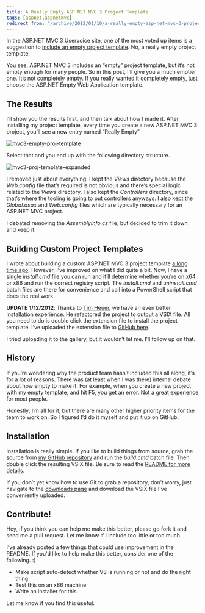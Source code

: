 ```yaml
---
title: A Really Empty ASP.NET MVC 3 Project Template
tags: [aspnet,aspnetmvc]
redirect_from: "/archive/2012/01/10/a-really-empty-asp-net-mvc-3-project-template.aspx/"
---
```


In the ASP.NET MVC 3 Uservoice site, one of the most voted up items is a
suggestion to [include an empty project
template](http://aspnet.uservoice.com/forums/41201-asp-net-mvc/suggestions/2386516-the-empty-asp-net-mvc-project-template-should-be-e "Include empty project template").
No, a really empty project template.

You see, ASP.NET MVC 3 includes an “empty” project template, but it’s
not empty enough for many people. So in this post, I’ll give you a much
emptier one. It’s not completely empty. If you really wanted it
completely empty, just choose the ASP.NET Empty Web Application
template.

The Results
-----------

I’ll show you the results first, and then talk about how I made it.
After installing my project template, every time you create a new
ASP.NET MVC 3 project, you’ll see a new entry named “Really Empty”

[![mvc3-empty-proj-template](https://haacked.com/assets/images/haacked_com/WindowsLiveWriter/A-Really-Empt.NET-MVC-3-Project-Template_E2FF/mvc3-empty-proj-template_thumb_4.png "mvc3-empty-proj-template")](https://haacked.com/assets/images/haacked_com/WindowsLiveWriter/A-Really-Empt.NET-MVC-3-Project-Template_E2FF/mvc3-empty-proj-template_10.png)

Select that and you end up with the following directory structure.

![mvc3-proj-template-expanded](https://haacked.com/assets/images/haacked_com/WindowsLiveWriter/A-Really-Empt.NET-MVC-3-Project-Template_E2FF/mvc3-proj-template-expanded_3.png "mvc3-proj-template-expanded")

I removed just about everything. I kept the *Views* directory because
the *Web.config* file that’s required is not obvious and there’s special
logic related to the *Views* directory. I also kept the *Controllers*
directory, since that’s where the tooling is going to put controllers
anyways. I also kept the *Global.asax* and *Web.config* files which are
typically necessary for an ASP.NET MVC project.

I debated removing the *AssemblyInfo.cs* file, but decided to trim it
down and keep it.

Building Custom Project Templates
---------------------------------

I wrote about building a custom ASP.NET MVC 3 project template [a long
time
ago](https://haacked.com/archive/2011/06/05/creating-a-custom-asp-net-mvc-project-template.aspx "Building a custom ASP.NET MVC 3 project template").
However, I’ve improved on what I did quite a bit. Now, I have a single
*install.cmd* file you can run and it’ll determine whether you’re on x64
or x86 and run the correct registry script. The *install.cmd* and
*uninstall.cmd* batch files are there for convenience and call into a
PowerShell script that does the real work.

**UPDATE 1/12/2012**: Thanks to [Tim
Heuer](http://timheuer.com/blog/ "Tim Heuer's Blog"), we have an even
better installation experience. He refactored the project to output a
VSIX file. All you need to do is double click the extension file to
install the project template. I’ve uploaded the extension file to
[GitHub
here](https://github.com/Haacked/ReallyEmptyMvc3ProjectTemplate/downloads "VSIX").

I tried uploading it to the gallery, but it wouldn’t let me. I’ll follow
up on that.

History
-------

If you’re wondering why the product team hasn’t included this all along,
it’s for a lot of reasons. There was (at least when I was there)
internal debate about how empty to make it. For example, when you create
a new project with my empty template, and hit F5, you get an error. Not
a great experience for most people.

Honestly, I’m all for it, but there are many other higher priority items
for the team to work on. So I figured I’d do it myself and put it up on
GitHub.

Installation
------------

Installation is really simple. If you like to build things from source,
grab the source from [my GitHub
repository](https://github.com/Haacked/ReallyEmptyMvc3ProjectTemplate "ReallyEmptyProjectTemplate on GitHub")
and run the *build.cmd* batch file. Then double click the resulting VSIX
file. Be sure to read the [README for more
details](https://github.com/Haacked/ReallyEmptyMvc3ProjectTemplate/blob/master/README.md "Readme file").

If you don’t yet know how to use Git to grab a repository, don’t worry,
just navigate to the [downloads
page](https://github.com/Haacked/ReallyEmptyMvc3ProjectTemplate/downloads "Downloads")
and download the VSIX file I’ve conveniently uploaded.

Contribute!
-----------

Hey, if you think you can help me make this better, please go fork it
and send me a pull request. Let me know if I include too little or too
much.

I’ve already posted a few things that could use improvement in the
README. If you'd like to help make this better, consider one of the
following. :)

-   Make script auto-detect whether VS is running or not and do the
    right thing
-   Test this on an x86 machine
-   Write an installer for this

Let me know if you find this useful.


